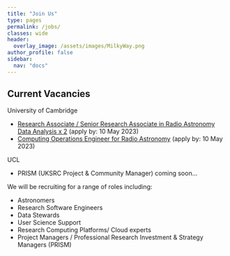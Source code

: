 ```yaml
---
title: "Join Us"
type: pages
permalink: /jobs/
classes: wide
header:
  overlay_image: /assets/images/MilkyWay.png
author_profile: false
sidebar: 
  nav: "docs"
---
```

## Current Vacancies ##
University of Cambridge
- [Research Associate / Senior Research Associate in Radio Astronomy Data Analysis x 2](https://www.jobs.cam.ac.uk/job/40377/) (apply by: 10 May 2023)
- [Computing Operations Engineer for Radio Astronomy](https://www.jobs.cam.ac.uk/job/40379/) (apply by: 10 May 2023)


UCL 
- PRISM (UKSRC Project & Community Manager) coming soon...


We will be recruiting for a range of roles including:
* Astronomers
* Research Software Engineers
* Data Stewards
* User Science Support
* Research Computing Platforms/ Cloud experts
* Project Managers / Professional Research Investment & Strategy Managers (PRISM)
